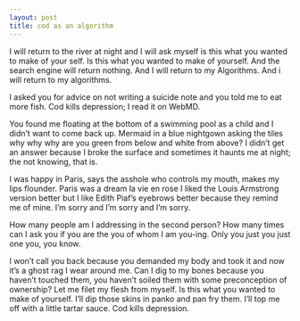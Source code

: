 ```yaml
---
layout: post
title: cod as an algorithm
---
```


I will return to the river at night and I will ask myself is this what you wanted to make of your self. Is this what you wanted to make of yourself. And the search engine will return nothing. And I will return to my Algorithms. And i will return to my algorithms. 

I asked you for advice on not writing a suicide note and you told me to eat more fish. Cod kills depression; I read it on WebMD.

You found me floating at the bottom of a swimming pool as a child and I didn’t want to come back up. Mermaid in a  blue nightgown asking the tiles why why why are you green from below and white from above? I didn’t get an answer because I broke the surface and sometimes it haunts me at night; the not knowing, that is.

I was happy in Paris, says the asshole who controls my mouth, makes my lips flounder. Paris was a dream la vie en rose I liked the Louis Armstrong version better but I like Edith Piaf’s eyebrows better because they remind me of mine. I’m sorry and I’m sorry and I’m sorry.

How many people am I addressing in the second person? How many times can I ask you if you are the you of whom I am you-ing. Only you just you just one you, you know.

I won’t call you back because you demanded my body and took it and now it’s a ghost rag I wear around me. Can I dig to my bones because you haven’t touched them, you haven’t soiled them with some preconception of ownership? Let me filet my flesh from myself. Is this what you wanted to make of yourself. I’ll dip those skins in panko and pan fry them. I’ll top me off with a little tartar sauce. Cod kills depression.

